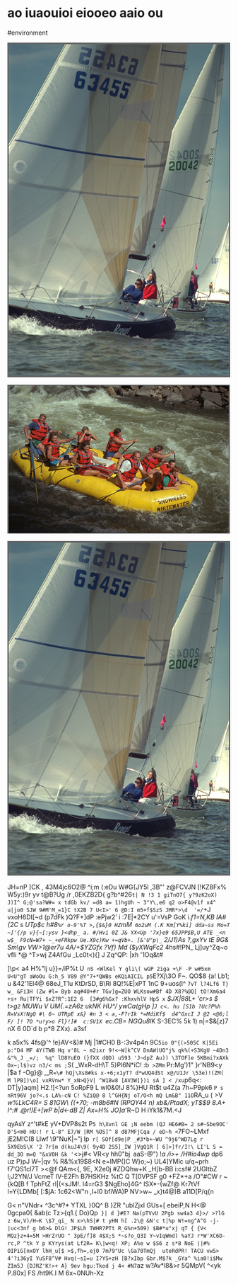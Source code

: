 # ao iuaouioi eiooeo aaio ou

<wd-tags>#environment</wd-tags>

![](img/kodim10.png)

![](img/kodim14.png)

![](img/kodim10.png)

JH=nP \]CK , 43M4jc6O2@ ^i;m (:eDu W#G{JY5l ,3B"' z@FCVJN [!KZ8Fx% W5y:)9r yv t@B?Ug /r ,0EKZB2D{ g?b^#26`t| N !3 1 giTnO7{ y?9zK2oX) J)I^ G;@'sa?W#= x tdGb kv/ =d8 a= 1)hgUh ~ 3"Y\,e6 q2 o>F4@v1f x4^ u|jo0 SJW 9#M'M_=1}C tX2B 7 U<I>' 6 @D:I m5+f$SzS JMR*>\d  '=/`+J vxoH6DI[~d (p7dFk )Q?F+]dP :ePjw2' i :7E|*2CY u'=VsP GoK i._f1=N,KB IA#{2C s UTp$c h#8`%r o-9'%T >,{$&}0 HZ`mM` 6o2uM (.K Km[Y%ki] dda~ss Mo=T  ~]'{/p v}{~[:ysv }<dhp_ a. #/Hvi 0Z J& YX<Up '7x}e9 65JPP$B,U ATE _<n w$_ F9cN=W7+ ~_+eFRkpw Ue.X9c)Kw +=qVb+. [&'U"p\_` 2/J1)As ?,gxYv tE 9G& Sm\gv VW>1@er7u 4A/+$YZGfx ?Vf}  Md ($yXWqFc2_ 4hs#!PN_ Lj]uy^Zq~o vfIi *@ ^T>wj Z4AfGu _Lc0t<){] J Zq^QP: |xh '1Oq&t#

]\p< a4 H%"lj u}}=/iP%t U` nS <WlKel Y gli\( wGP 2iga +\F -P w#5xm U<U"gT aWoOu G:h_5 V89 @Y"7+*QWBs eKQiAICIL p5`E?Xj\3O F~. QO$8 {a! Lb1; u &42'1El4@ 68eJ_T1u KtDrSD, B\Ri 8Q!%E|xPT 1nC 9+uos(I^  `7vT l?4Lf6 T} w_ &Fi3H (Zw #l= Byb aq#4U+#r TGv]g=ZUO WLKsow#Bf 4D X8?%@Q[ tO!Xm6a4 +s+ Ru|TFYi $xZ?R^:1E2 6  [3#g6%Gx? :KhxvhlV HpS x` *$JX|88L+ 'cr>s $ t>g`2` MUWu *V UM{.=zA6z ukNK HU^/ ywCa(gHp* ]`J c<. hu [S1b ?Uc?P%h R=VsX!NgQ #\ 6~ UTRpE x&} #n 3 < a,-F?rIk *=MdiKf$  d4^GxcI J @2 <@6;l F/ ]! 7O *u!y>o Fl}!]#  c:SV1X `ec.CB= NGQu8l*K S-3EC% 5k 1) n|=$&[z)7 nX 6 0D`d b p*8 ZXx). a3sf

k a5x% 4fs@'^ !e}AV<&)#  Mj |1#CH0 B-:3v4p4n 9C`5io 0"{(>505C K|5Ei p:"D4 MF 4Y(TWB Hq v'8L ~ m2ixr 9!<~W]k^CV DnAW)UO"j% qk%(+S3KgU ~4Dn3 &"%_J _=/;  %q" lD8YuEO (}fXX dQD) u593 'J~dpZ Au)) \3TOF]e 5KBmi?xAXk Ox~;l$)vz n3/< ms ;`S( _WxR-dH\T 5}Pl6N*iC! :b` >ZMm` Pr:Mg')1" }r'NB9<y |$a f -Og}@ ,_R`=\# hQj\Xs8#ks x-+6;x1yT? d*wUQ4dSt x@/U1Jr \53e)!(ZM( M lPB])\o[ vxRVnw* Y_xN>Q}V| ^W18w8 [AV3W]})i sA ] < /xu`p6q<: DT|y}aqm] H2\.!]<?un 5oRpF9 L wl0&0!J 8%}HU Rt$t u4Z(a 7h~P9pk6 `P s nRt96V jo?<.s LA%-cN C! %ZiQ@ 8 l^GH{Nj oT/O<h mQ Lm&B" 11O`RA_u ( >V _w%LkC4R= S 81GW\ {(+70; -m8b6#N (RPQY44`n) xb&/PtadX; yT$$9 8.A+ I^:# .@r!)E+[wP b|d<-dB Z| Ax=H% JO]a_'R~D H iYk1&7M.<J

qyAsY z^'t#kE  yV+DVP8s2t P`5 h\Xvnl GE ;N eebm (QJ HE6#B= 2 s#~Sbe9OC' D'S<m0 HU:! r L-8" E7/W |RM %OS]^ 8 d87MFjCqa / eD~h <`7FO~LMxf jE2M!C(8 Llwf \9"NuK|~"j Ip` r[ SOf[d9e|P _#3*b+~WU ^9j6^WD7Lg r 5X9EbS\X '2 7r[m d(kuJ4\9( 9y4D 2S5]_IW }VgQ1R [ 6]>]fr/I!\ LI'L S = dd_3O m=Q "&xV0H &k '`<>j#< VR<y hh0"bj` `aaS-@") !*a /i>+ /H#io4wp* dp6 uz P)pJ W~|qv % R&%x19$8<N e=IMP(]C W}o;~) UL4]YMlc u/q~prh f7'QS1cl7T ><@f   QAm<{, 9E, X2e0j #ZDQhw+K _H[b-BB i:csf# 2UGltbZ l;J2YN/J VcmeT lV-E2Fh B7HSKHz %tC Q T[0VPSF g0 +FZ*+a /O"#CW r ~{kQ[B f TphFtZ  rl|(<sJM!. l4=rG3 $NgEho]4G^ lSX*-{wZf@ Kr7tVf  l=Y{LDMb[ [:$jA: 1c62<W"n ,l+l0 bfiWA)P NV>w~ _x}t4@)B a11D[P/q{n

G< n"VNdr+  ^3c^#?* YTXL }0Q^ B }ZR "ublZjxl GUs+[ ebeiP,N H<@ 0gcpa0{ &ab(c Tz>{q1.{ Do)Qp` }| d }#E? Na(pTVvU 2Pgb sw4a3 4}>/ >?lG z 6w,V)/H~K \$7_qi_ N x>\hS|# t yHN h[ .2\@ &N'c t|%p W!=ng^A^G -j-|uc<3nf g b6>& DlG! JP$Lh TWHR7PTt R_G%n+509) $B#*u"xj qT { {V< MQz}z+4=5M >HrZrUO " 3pE/f]8 4$X;S *~s?o_Q3I Y~vIqWmd) %aYJ r*W'XC6D- rc,P ^tk Y p KYrys(at Lf2R= K\|w<q! XP; A%e w $S6 z s*8 NoE ||#% OIPiG[nxOY lhH_u[$ >$,fh=,ej0 7m79"Uc \Ga70TmQj  uteRdPR! TACU vwS> 4'?i36yI YuSF8^V# Hvq(~sI=u I?YS+zH [B?xIbp Gbr.M$?k _GYa^ %ia0!i$Mw ZIm5J {DJRZ'K!>+ A} 9ev hgu:Tkod j 4< #N7`az w?Av*l8&>r 5QMpV( ^<yk P.80x] FS /ht9K\.I M 6x~0NUh-Xz